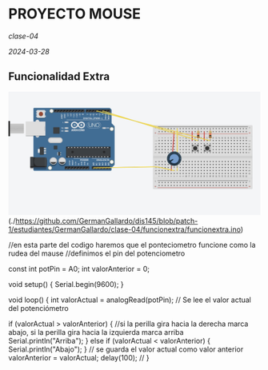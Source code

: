 # PROYECTO MOUSE
_clase-04_

_2024-03-28_




## Funcionalidad Extra
![](https://github.com/GermanGallardo/dis145/blob/patch-1/estudiantes/GermanGallardo/clase-04/funcionextra.jpeg)
(./https://github.com/GermanGallardo/dis145/blob/patch-1/estudiantes/GermanGallardo/clase-04/funcionextra/funcionextra.ino)

//en esta parte del codigo haremos que el ponteciometro funcione como la rudea del mause
//definimos el pin del potenciometro

const int potPin = A0;
int valorAnterior = 0; 

void setup() {
  Serial.begin(9600); 
}

void loop() {
  int valorActual = analogRead(potPin); // Se lee el valor actual del potenciómetro

  if (valorActual > valorAnterior) {
//si la perilla gira hacia la derecha marca abajo, si la perilla gira hacia la izquierda marca arriba
    Serial.println("Arriba");   } else if (valorActual < valorAnterior) {
    Serial.println("Abajo"); 
  }
 // se guarda el valor actual como valor anterior 
  valorAnterior = valorActual;
  delay(100); // 
}



